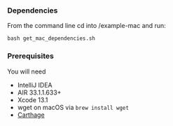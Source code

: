 ### Dependencies
From the command line cd into /example-mac and run:

```shell
bash get_mac_dependencies.sh
```

### Prerequisites

You will need

- IntelliJ IDEA
- AIR 33.1.1.633+
- Xcode 13.1
- wget on macOS via `brew install wget`
- [Carthage](https://github.com/Carthage/Carthage#installing-carthage)

